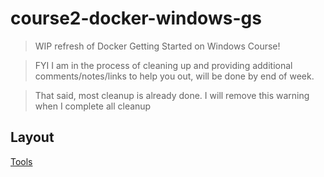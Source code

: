 # course2-docker-windows-gs

> WIP refresh of Docker Getting Started on Windows Course!

> FYI I am in the process of cleaning up and providing additional comments/notes/links to help you out, will be done by end of week.

> That said, most cleanup is already done. I will remove this warning when I complete all cleanup

## Layout

[Tools](./TOOLS.md)
